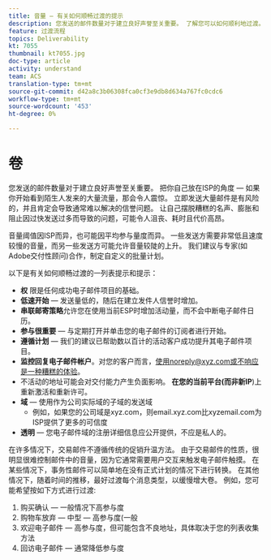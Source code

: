 ```yaml
---
title: 音量 — 有关如何顺畅过渡的提示
description: 您发送的邮件数量对于建立良好声誉至关重要。 了解您可以如何顺利地过渡。
feature: 过渡流程
topics: Deliverability
kt: 7055
thumbnail: kt7055.jpg
doc-type: article
activity: understand
team: ACS
translation-type: tm+mt
source-git-commit: d42a8c3b06308fca0cf3e9db8d634a767fc0cdc6
workflow-type: tm+mt
source-wordcount: '453'
ht-degree: 0%

---
```



# 卷

您发送的邮件数量对于建立良好声誉至关重要。 把你自己放在ISP的角度 — 如果你开始看到陌生人发来的大量流量，那会令人震惊。 立即发送大量邮件是有风险的，并且肯定会导致通常难以解决的信誉问题。 让自己摆脱糟糕的名声、膨胀和阻止因过快发送过多而导致的问题，可能令人沮丧、耗时且代价高昂。

音量阈值因ISP而异，也可能因平均参与量度而异。 一些发送方需要非常低且速度较慢的音量，而另一些发送方可能允许音量较陡的上升。 我们建议与专家(如Adobe交付性顾问)合作，制定自定义的批量计划。

以下是有关如何顺畅过渡的一列表提示和提示：

* **权** 限是任何成功电子邮件项目的基础。
* **低速开始**  — 发送量低的，随后在建立发件人信誉时增加。
* **串联邮寄策略**&#x200B;允许您在使用当前ESP时增加活动量，而不会中断电子邮件日历。
* **参与很重要**  — 与定期打开并单击您的电子邮件的订阅者进行开始。
* **遵循计划**  — 我们的建议已帮助数以百计的活动客户成功提升其电子邮件项目。
* **监控回复电子邮件帐户**。对您的客户而言，使用noreply@xyz.com或不响应是一种糟糕的体验。
* 不活动的地址可能会对交付能力产生负面影响。 **在您的当前平台(而非新IP**)上重新激活和重新许可。
* **域**  — 使用作为公司实际域的子域的发送域
   * 例如，如果您的公司域是xyz.com，则email.xyz.com比xyzemail.com为ISP提供了更多的可信度
* **透明**  — 您电子邮件域的注册详细信息应公开提供，不应是私人的。

在许多情况下，交易邮件不遵循传统的促销升温方法。 由于交易邮件的性质，很明显很难控制邮件中的音量，因为它通常需要用户交互来触发电子邮件触摸。 在某些情况下，事务性邮件可以简单地在没有正式计划的情况下进行转换。 在其他情况下，随着时间的推移，最好过渡每个消息类型，以缓慢增大卷。 例如，您可能希望按如下方式进行过渡:

1. 购买确认 — 一般情况下高参与度
2. 购物车放弃 — 中型 — 高参与度(一般
3. 欢迎电子邮件 — 高参与度，但可能包含不良地址，具体取决于您的列表收集方法
4. 回访电子邮件 — 通常降低参与度
